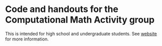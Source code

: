 # Code and handouts for the Computational Math Activity group 

This is intended for high school and undergraduate students. See [website](https://sites.gatech.edu/compmath) for more information.
